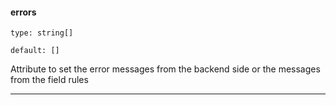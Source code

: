 #### errors

`type: string[]`

`default: []`

Attribute to set the error messages from the backend side or the messages from the field rules

----
